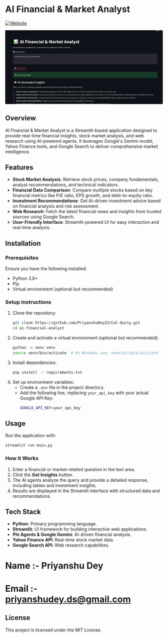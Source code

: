 # AI Financial & Market Analyst

[![Website](https://img.shields.io/badge/Website-Click%20Here-blue)](https://financiaal.streamlit.app/)

![](1.png)

## Overview
AI Financial & Market Analyst is a Streamlit-based application designed to provide real-time financial insights, stock market analysis, and web research using AI-powered agents. It leverages Google's Gemini model, Yahoo Finance tools, and Google Search to deliver comprehensive market intelligence.

## Features
- **Stock Market Analysis**: Retrieve stock prices, company fundamentals, analyst recommendations, and technical indicators.
- **Financial Data Comparison**: Compare multiple stocks based on key financial metrics like P/E ratio, EPS growth, and debt-to-equity ratio.
- **Investment Recommendations**: Get AI-driven investment advice based on financial analysis and risk assessment.
- **Web Research**: Fetch the latest financial news and insights from trusted sources using Google Search.
- **User-Friendly Interface**: Streamlit-powered UI for easy interaction and real-time analysis.

## Installation
### Prerequisites
Ensure you have the following installed:
- Python 3.8+
- Pip
- Virtual environment (optional but recommended)

### Setup Instructions
1. Clone the repository:
   ```sh
   git clone https://github.com/PriyanshuDey23/Cal-Quity.git
   cd ai-financial-analyst
   ```
2. Create and activate a virtual environment (optional but recommended):
   ```sh
   python -m venv venv
   source venv/bin/activate  # On Windows use: venv\Scripts\activate
   ```
3. Install dependencies:
   ```sh
   pip install -r requirements.txt
   ```
4. Set up environment variables:
   - Create a `.env` file in the project directory.
   - Add the following line, replacing `your_api_key` with your actual Google API Key:
     ```sh
     GOOGLE_API_KEY=your_api_key
     ```

## Usage
Run the application with:
```sh
streamlit run main.py
```

### How It Works
1. Enter a financial or market-related question in the text area.
2. Click the **Get Insights** button.
3. The AI agents analyze the query and provide a detailed response, including tables and investment insights.
4. Results are displayed in the Streamlit interface with structured data and recommendations.

## Tech Stack
- **Python**: Primary programming language.
- **Streamlit**: UI framework for building interactive web applications.
- **Phi Agents & Google Gemini**: AI-driven financial analysis.
- **Yahoo Finance API**: Real-time stock market data.
- **Google Search API**: Web research capabilities.


# Name :- Priyanshu Dey           
# Email :- priyanshudey.ds@gmail.com

## License
This project is licensed under the MIT License.



